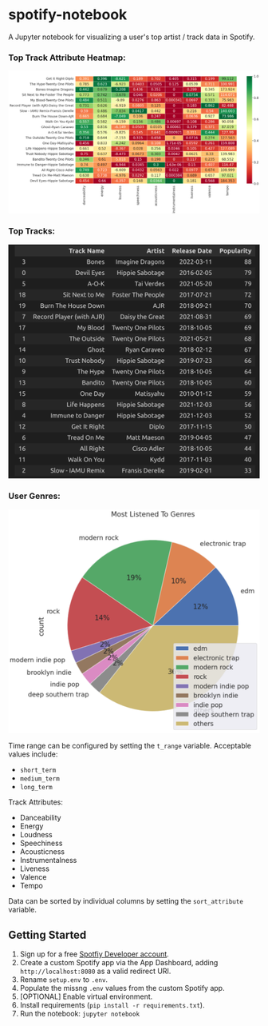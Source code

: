 # spotify-notebook

A Jupyter notebook for visualizing a user's top artist / track data in Spotify.

### Top Track Attribute Heatmap:

![heatmap](https://github.com/bdriggs/spotify-notebook/blob/main/assets/heatmap.png?raw=true)

### Top Tracks:

![toptracks](https://github.com/bdriggs/spotify-notebook/blob/main/assets/toptracks.png?raw=true)

### User Genres:

![piechart](https://github.com/bdriggs/spotify-notebook/blob/main/assets/piechart.png?raw=true)


Time range can be configured by setting the `t_range` variable. Acceptable values include:

- `short_term`
- `medium_term`
- `long_term`

Track Attributes:

- Danceability
- Energy
- Loudness
- Speechiness
- Acousticness
- Instrumentalness
- Liveness
- Valence
- Tempo

Data can be sorted by individual columns by setting the `sort_attribute` variable.

## Getting Started

1. Sign up for a free [Spotfiy Developer account](https://developer.spotify.com/).
2. Create a custom Spotify app via the App Dashboard, adding `http://localhost:8080` as a valid redirect URI.
3. Rename `setup.env` to `.env`.
4. Populate the missng `.env` values from the custom Spotify app.
5. [OPTIONAL] Enable virtual environment.
6. Install requirements (`pip install -r requirements.txt`).
7. Run the notebook: `jupyter notebook`
